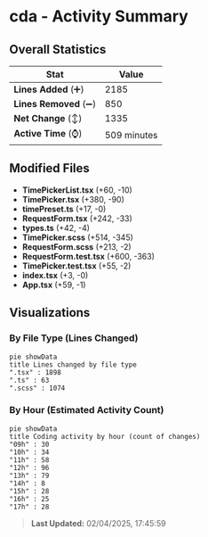# cda - Activity Summary 

## Overall Statistics

| Stat                   | Value                                                             |
| ---------------------- | ----------------------------------------------------------------- |
| **Lines Added** (➕)   | 2185                                          |
| **Lines Removed** (➖) | 850                                        |
| **Net Change** (↕)    | 1335                |
| **Active Time** (⌚)   | 509 minutes |


## Modified Files
- **TimePickerList.tsx** (+60, -10)
- **TimePicker.tsx** (+380, -90)
- **timePreset.ts** (+17, -0)
- **RequestForm.tsx** (+242, -33)
- **types.ts** (+42, -4)
- **TimePicker.scss** (+514, -345)
- **RequestForm.scss** (+213, -2)
- **RequestForm.test.tsx** (+600, -363)
- **TimePicker.test.tsx** (+55, -2)
- **index.tsx** (+3, -0)
- **App.tsx** (+59, -1)

## Visualizations

### By File Type (Lines Changed)

```mermaid
pie showData
title Lines changed by file type
".tsx" : 1898
".ts" : 63
".scss" : 1074
```

### By Hour (Estimated Activity Count)

```mermaid
pie showData
title Coding activity by hour (count of changes)
"09h" : 30
"10h" : 34
"11h" : 58
"12h" : 96
"13h" : 79
"14h" : 8
"15h" : 28
"16h" : 25
"17h" : 28
```


> **Last Updated:** 02/04/2025, 17:45:59